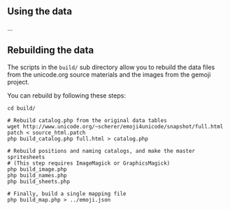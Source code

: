 ## Using the data

...


## Rebuilding the data

The scripts in the `build/` sub directory allow you to rebuild the data files 
from the unicode.org source materials and the images from the gemoji project.

You can rebuild by following these steps:

	cd build/

	# Rebuild catalog.php from the original data tables
	wget http://www.unicode.org/~scherer/emoji4unicode/snapshot/full.html
	patch < source_html.patch
	php build_catalog.php full.html > catalog.php

	# Rebuild positions and naming catalogs, and make the master spritesheets
	# (This step requires ImageMagick or GraphicsMagick)
	php build_image.php
	php build_names.php
	php build_sheets.php

	# Finally, build a single mapping file
	php build_map.php > ../emoji.json
